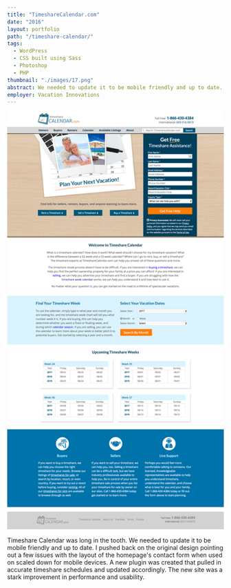 ```yaml
---
title: "TimeshareCalendar.com"
date: "2016"
layout: portfolio
path: "/timeshare-calendar/"
tags:
  - WordPress
  - CSS built using Sass
  - Photoshop
  - PHP
thumbnail: "./images/17.png"
abstract: We needed to update it to be mobile friendly and up to date.
employer: Vacation Innovations
---
```

![](./images/17.png)

Timeshare Calendar was long in the tooth. We needed to update it to be mobile friendly and up to date. I pushed back on the original design pointing out a few issues with the layout of the homepage's contact form when used on scaled down for mobile devices. A new plugin was created that pulled in accurate timeshare schedules and updated accordingly. The new site was a stark improvement in performance and usability.